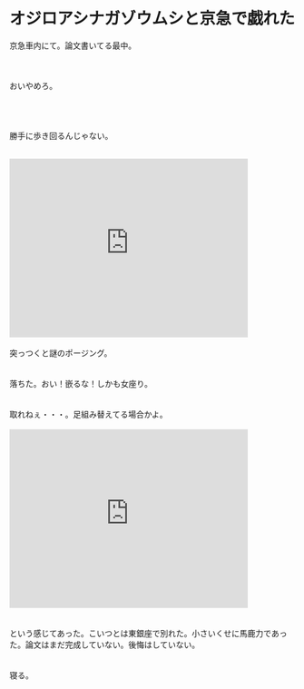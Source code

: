 # オジロアシナガゾウムシと京急で戯れた
京急車内にて。論文書いてる最中。<br />
<br />
<a href="IMG_4821.jpg"><img src="IMG_4821.jpg" alt=""></a>&nbsp;<br />
<br />
おいやめろ。<br />
<br />
&nbsp;<a href="IMG_4822.jpg"><img src="IMG_4822.jpg" alt=""></a>&nbsp;<br />
&nbsp;<a href="IMG_4823.jpg"><img src="IMG_4823.jpg" alt=""></a>&nbsp;<br />
<br />
勝手に歩き回るんじゃない。<br />
<br />
<iframe width="420" height="315" src="https://www.youtube.com/embed/toYCPVzjS0w" frameborder="0" allowfullscreen=""></iframe><br />
<br />
突っつくと謎のポージング。<br />
&nbsp;<a href="IMG_4827.jpg"><img src="IMG_4827.jpg" alt=""></a>&nbsp;<br />
<br />
落ちた。おい！嵌るな！しかも女座り。<br />
&nbsp;<a href="IMG_4829.jpg"><img src="IMG_4829.jpg" alt=""></a>&nbsp;<br />
<br />
取れねぇ・・・。足組み替えてる場合かよ。<br />
<br />
<iframe width="420" height="315" src="https://www.youtube.com/embed/IM2226uaSrA" frameborder="0" allowfullscreen=""></iframe><br />
<br />
<br />
という感じてあった。こいつとは東銀座で別れた。小さいくせに馬鹿力であった。論文はまだ完成していない。後悔はしていない。<br />
<br />
<br />
寝る。
